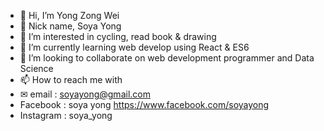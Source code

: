 - 👋 Hi, I’m Yong Zong Wei
- 🧑 Nick name, Soya Yong
- 👀 I’m interested in cycling, read book & drawing
- 🌱 I’m currently learning web develop using React & ES6
- 💞️ I’m looking to collaborate on web development programmer and Data Science
- 📫 How to reach me with
- ✉ email : soyayong@gmail.com
- Facebook : soya yong https://www.facebook.com/soyayong
- Instagram : soya_yong 

<!---
soyayong/soyayong is a ✨ special ✨ repository because its `README.md` (this file) appears on your GitHub profile.
You can click the Preview link to take a look at your changes.
--->
